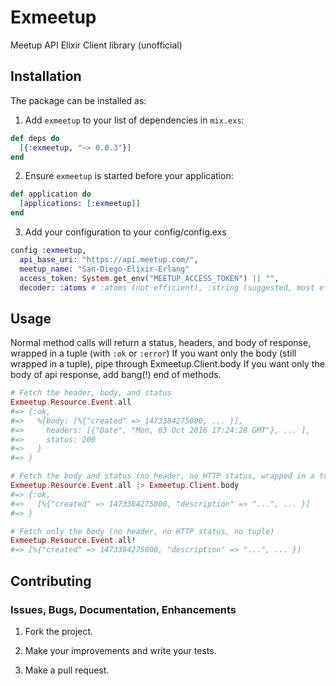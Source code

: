 # Exmeetup

Meetup API Elixir Client library (unofficial)

## Installation

The package can be installed as:

  1. Add `exmeetup` to your list of dependencies in `mix.exs`:

```elixir 
def deps do
  [{:exmeetup, "~> 0.0.3"}]
end
```

  2. Ensure `exmeetup` is started before your application:

```elixir
def application do
  [applications: [:exmeetup]]
end
```

  3. Add your configuration to your config/config.exs

```elixir
config :exmeetup,
  api_base_uri: "https://api.meetup.com/",
  meetup_name: "San-Diego-Elixir-Erlang"
  access_token: System.get_env("MEETUP_ACCESS_TOKEN") || "",
  decoder: :atoms # :atoms (not efficient), :string (suggested, most efficient)
```

## Usage
Normal method calls will return a status, headers, and body of response, wrapped in a tuple (with `:ok` or `:error`)
If you want only the body (still wrapped in a tuple), pipe through Exmeetup.Client.body
If you want only the body of api response, add bang(!) end of methods.

```elixir
# Fetch the header, body, and status
Exmeetup.Resource.Event.all
#=> {:ok,
#=>   %{body: [%{"created" => 1473384275000, ... }],
#=>     headers: [{"Date", "Mon, 03 Oct 2016 17:24:28 GMT"}, ... ],
#=>     status: 200
#=>   }
#=> }

# Fetch the body and status (no header, no HTTP status, wrapped in a tuple)
Exmeetup.Resource.Event.all |> Exmeetup.Client.body
#=> {:ok,
#=>   [%{"created" => 1473384275000, "description" => "...", ... }]
#=> }

# Fetch only the body (no header, no HTTP status, no tuple)
Exmeetup.Resource.Event.all!
#=> [%{"created" => 1473384275000, "description" => "...", ... }]
```

## Contributing

### Issues, Bugs, Documentation, Enhancements

1) Fork the project.

2) Make your improvements and write your tests.

3) Make a pull request.
